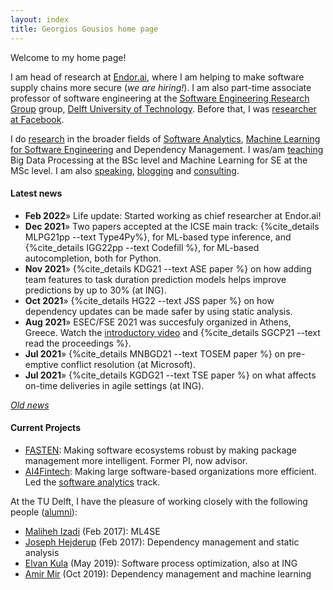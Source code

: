 ```yaml
---
layout: index
title: Georgios Gousios home page
---
```


Welcome to my home page!

I am head of research at [Endor.ai](https://endor.ai), where I am helping to make
software supply chains more secure (_we are hiring!_).
I am also part-time associate professor of software engineering at the
[Software Engineering Research Group](http://se.ewi.tudelft.nl) group,
[Delft University of Technology](http://www.tudelft.nl).
Before that, I was [researcher at Facebook](https://research.facebook.com/people/).

I do [research](research.html) in the broader fields of
[Software Analytics](https://se.ewi.tudelft.nl/research-lines/software-analytics/),
[Machine Learning for Software Engineering](https://se.ewi.tudelft.nl/research-lines/ml4se/)
and Dependency Management.
I was/am [teaching](teaching.html) Big Data Processing
at the BSc level and Machine Learning for SE at the MSc level.
I am also [speaking](talks.html), [blogging](/blog/) and [consulting](consulting.html).

#### Latest news


* **Feb 2022**&raquo; Life update: Started working as chief researcher at Endor.ai!
* **Dec 2021**&raquo; Two papers accepted at the ICSE main track: {%cite_details MLPG21pp --text Type4Py%}, for ML-based type inference,
and {%cite_details IGG22pp --text Codefill %}, for ML-based autocompletion, both for Python.
* **Nov 2021**&raquo; {%cite_details KDG21 --text ASE paper %} on how adding team features to task duration prediction models helps improve predictions by up to 30% (at ING).
* **Oct 2021**&raquo; {%cite_details HG22 --text JSS paper %} on how dependency updates can be made safer by using static analysis.
* **Aug 2021**&raquo; ESEC/FSE 2021 was succesfuly organized in Athens, Greece. Watch the [introductory video](https://www.youtube.com/watch?v=gs-by8zZM24) and  {%cite_details SGCP21 --text read the proceedings %}.
* **Jul 2021**&raquo; {%cite_details MNBGD21 --text TOSEM paper %} on pre-emptive conflict resolution (at Microsoft).
* **Jul 2021**&raquo; {%cite_details KGDG21 --text TSE paper %} on what affects on-time deliveries in agile settings (at ING).


_[Old news](oldnews.html)_

#### Current Projects

* [FASTEN](http://fasten-project.eu): Making software ecosystems robust by
  making package management more intelligent. Former PI, now advisor.
* [AI4Fintech](https://se.ewi.tudelft.nl/ai4fintech/index.html): Making
  large software-based organizations more efficient. Led the
  [software analytics](https://se.ewi.tudelft.nl/ai4fintech/tracks/01_software_analytics.html) track.


At the TU Delft, I have the pleasure of working closely with the following people ([alumni](team.html)):

* [Maliheh Izadi](https://malihehizadi.github.io/PersonalWebsite/index.html) (Feb 2017): ML4SE
* [Joseph Hejderup](https://nl.linkedin.com/in/josephhejderup) (Feb 2017): Dependency management and static analysis
* [Elvan Kula](https://www.linkedin.com/in/elvan-kula/) (May 2019): Software process optimization, also at ING
* [Amir Mir](https://www.linkedin.com/in/mir93/) (Oct 2019): Dependency management and machine learning

